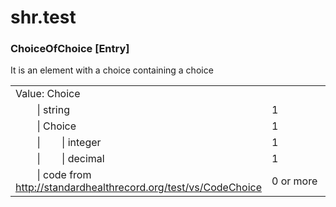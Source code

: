 # shr.test

### <a name="ChoiceOfChoice"></a>ChoiceOfChoice [Entry]
It is an element with a choice containing a choice

|  |  |  |
| --- | --- | --- |
| Value:&nbsp;Choice |  |  |
| &nbsp;&nbsp;&nbsp;&nbsp;&nbsp;&nbsp;&nbsp;&nbsp;\|&nbsp;string | 1 |  |
| &nbsp;&nbsp;&nbsp;&nbsp;&nbsp;&nbsp;&nbsp;&nbsp;\|&nbsp;Choice | 1 |  |
| &nbsp;&nbsp;&nbsp;&nbsp;&nbsp;&nbsp;&nbsp;&nbsp;\|&nbsp;&nbsp;&nbsp;&nbsp;&nbsp;&nbsp;&nbsp;&nbsp;\|&nbsp;integer | 1 |  |
| &nbsp;&nbsp;&nbsp;&nbsp;&nbsp;&nbsp;&nbsp;&nbsp;\|&nbsp;&nbsp;&nbsp;&nbsp;&nbsp;&nbsp;&nbsp;&nbsp;\|&nbsp;decimal | 1 |  |
| &nbsp;&nbsp;&nbsp;&nbsp;&nbsp;&nbsp;&nbsp;&nbsp;\|&nbsp;code from http://standardhealthrecord.org/test/vs/CodeChoice | 0&nbsp;or&nbsp;more |  |